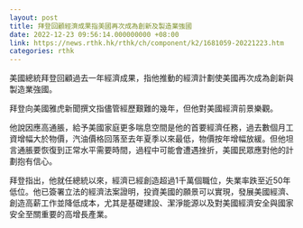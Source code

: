 ```yaml
---
layout: post
title: 拜登回顧經濟成果指美國再次成為創新及製造業強國
date: 2022-12-23 09:56:14.000000000 +08:00
link: https://news.rthk.hk/rthk/ch/component/k2/1681059-20221223.htm
categories: rthk
---
```


美國總統拜登回顧過去一年經濟成果，指他推動的經濟計劃使美國再次成為創新與製造業強國。

拜登向美國雅虎新聞撰文指儘管經歷艱難的幾年，但他對美國經濟前景樂觀。

他說因應高通脹，給予美國家庭更多喘息空間是他的首要經濟任務，過去數個月工資增幅大於物價，汽油價格回落至去年夏季以來最低，物價按年增幅放緩。但他坦言通脹要恢復到正常水平需要時間，過程中可能會遭遇挫折，美國民眾應對他的計劃抱有信心。

拜登指出，他就任總統以來，經濟已經創造超過1千萬個職位，失業率跌至近50年低位。他已簽署立法的經濟法案證明，投資美國的願景可以實現，發展美國經濟、創造高薪工作並降低成本，尤其是基礎建設、潔淨能源以及對美國經濟安全與國家安全至關重要的高增長產業。
